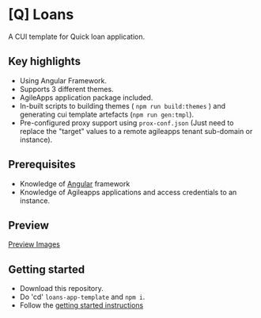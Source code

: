 # [Q] Loans
A CUI template for Quick loan application.

## Key highlights
- Using Angular Framework.
- Supports 3 different themes.
- AgileApps application package included.
- In-built scripts to building themes ( `npm run build:themes` ) and generating cui template artefacts (`npm run gen:tmpl`).
- Pre-configured proxy support using `prox-conf.json` (Just need to replace the "target" values to a remote agileapps tenant sub-domain or instance).
## Prerequisites
- Knowledge of [Angular](https://angular.io/docs) framework
- Knowledge of Agileapps applications and access credentials to an instance.
## Preview
[Preview Images](./IMAGES.MD)

## Getting started
- Download this repository.
- Do 'cd' `loans-app-template` and `npm i`.
- Follow the  [getting started instructions](./loans-app-template/README.md)